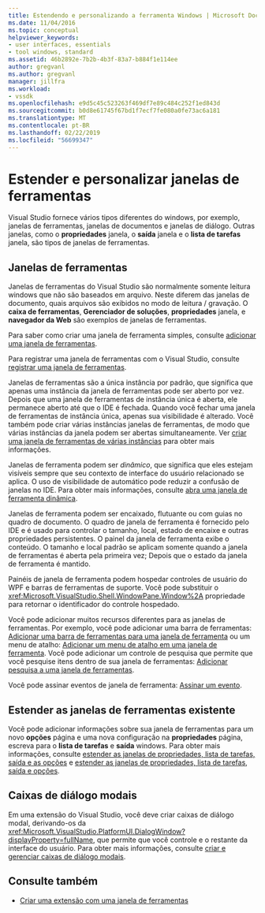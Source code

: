 ```yaml
---
title: Estendendo e personalizando a ferramenta Windows | Microsoft Docs
ms.date: 11/04/2016
ms.topic: conceptual
helpviewer_keywords:
- user interfaces, essentials
- tool windows, standard
ms.assetid: 46b2892e-7b2b-4b3f-83a7-b884f1e114ee
author: gregvanl
ms.author: gregvanl
manager: jillfra
ms.workload:
- vssdk
ms.openlocfilehash: e9d5c45c523263f469df7e89c484c252f1ed843d
ms.sourcegitcommit: b0d8e61745f67bd1f7ecf7fe080a0fe73ac6a181
ms.translationtype: MT
ms.contentlocale: pt-BR
ms.lasthandoff: 02/22/2019
ms.locfileid: "56699347"
---
```

# <a name="extend-and-customize-tool-windows"></a>Estender e personalizar janelas de ferramentas
Visual Studio fornece vários tipos diferentes do windows, por exemplo, janelas de ferramentas, janelas de documentos e janelas de diálogo. Outras janelas, como o **propriedades** janela, o **saída** janela e o **lista de tarefas** janela, são tipos de janelas de ferramentas.

## <a name="tool-windows"></a>Janelas de ferramentas
 Janelas de ferramentas do Visual Studio são normalmente somente leitura windows que não são baseados em arquivo. Neste diferem das janelas de documento, quais arquivos são exibidos no modo de leitura / gravação. O **caixa de ferramentas**, **Gerenciador de soluções**, **propriedades** janela, e **navegador da Web** são exemplos de janelas de ferramentas.

 Para saber como criar uma janela de ferramenta simples, consulte [adicionar uma janela de ferramentas](../extensibility/adding-a-tool-window.md).

 Para registrar uma janela de ferramentas com o Visual Studio, consulte [registrar uma janela de ferramentas](../extensibility/registering-a-tool-window.md).

 Janelas de ferramentas são a única instância por padrão, que significa que apenas uma instância da janela de ferramentas pode ser aberto por vez. Depois que uma janela de ferramentas de instância única é aberta, ele permanece aberto até que o IDE é fechada. Quando você fechar uma janela de ferramentas de instância única, apenas sua visibilidade é alterado. Você também pode criar várias instâncias janelas de ferramentas, de modo que várias instâncias da janela podem ser abertas simultaneamente. Ver [criar uma janela de ferramentas de várias instâncias](../extensibility/creating-a-multi-instance-tool-window.md) para obter mais informações.

 Janelas de ferramenta podem ser *dinâmico*, que significa que eles estejam visíveis sempre que seu contexto de interface do usuário relacionado se aplica. O uso de visibilidade de automático pode reduzir a confusão de janelas no IDE. Para obter mais informações, consulte [abra uma janela de ferramenta dinâmica](../extensibility/opening-a-dynamic-tool-window.md).

 Janelas de ferramenta podem ser encaixado, flutuante ou com guias no quadro de documento. O quadro de janela de ferramenta é fornecido pelo IDE e é usado para controlar o tamanho, local, estado de encaixe e outras propriedades persistentes. O painel da janela de ferramenta exibe o conteúdo. O tamanho e local padrão se aplicam somente quando a janela de ferramentas é aberta pela primeira vez; Depois que o estado da janela de ferramenta é mantido.

 Painéis de janela de ferramenta podem hospedar controles de usuário do WPF e barras de ferramentas de suporte. Você pode substituir o <xref:Microsoft.VisualStudio.Shell.WindowPane.Window%2A> propriedade para retornar o identificador do controle hospedado.

 Você pode adicionar muitos recursos diferentes para as janelas de ferramentas. Por exemplo, você pode adicionar uma barra de ferramentas: [Adicionar uma barra de ferramentas para uma janela de ferramenta](../extensibility/adding-a-toolbar-to-a-tool-window.md) ou um menu de atalho: [Adicionar um menu de atalho em uma janela de ferramenta](../extensibility/adding-a-shortcut-menu-in-a-tool-window.md). Você pode adicionar um controle de pesquisa que permite que você pesquise itens dentro de sua janela de ferramentas: [Adicionar pesquisa a uma janela de ferramentas](../extensibility/adding-search-to-a-tool-window.md).

 Você pode assinar eventos de janela de ferramenta: [Assinar um evento](../extensibility/subscribing-to-an-event.md).

## <a name="extend-existing-tool-windows"></a>Estender as janelas de ferramentas existente
 Você pode adicionar informações sobre sua janela de ferramentas para um novo **opções** página e uma nova configuração na **propriedades** página, escreva para o **lista de tarefas** e **saída**  windows. Para obter mais informações, consulte [estender as janelas de propriedades, lista de tarefas, saída e as opções](../extensibility/extending-the-properties-task-list-output-and-options-windows.md) e [estender as janelas de propriedades, lista de tarefas, saída e opções](../extensibility/extending-the-properties-task-list-output-and-options-windows.md).

## <a name="modal-dialog-boxes"></a>Caixas de diálogo modais
 Em uma extensão do Visual Studio, você deve criar caixas de diálogo modal, derivando-os da <xref:Microsoft.VisualStudio.PlatformUI.DialogWindow?displayProperty=fullName>, que permite que você controle e o restante da interface do usuário. Para obter mais informações, consulte [criar e gerenciar caixas de diálogo modais](../extensibility/creating-and-managing-modal-dialog-boxes.md).

## <a name="see-also"></a>Consulte também
- [Criar uma extensão com uma janela de ferramentas](../extensibility/creating-an-extension-with-a-tool-window.md)